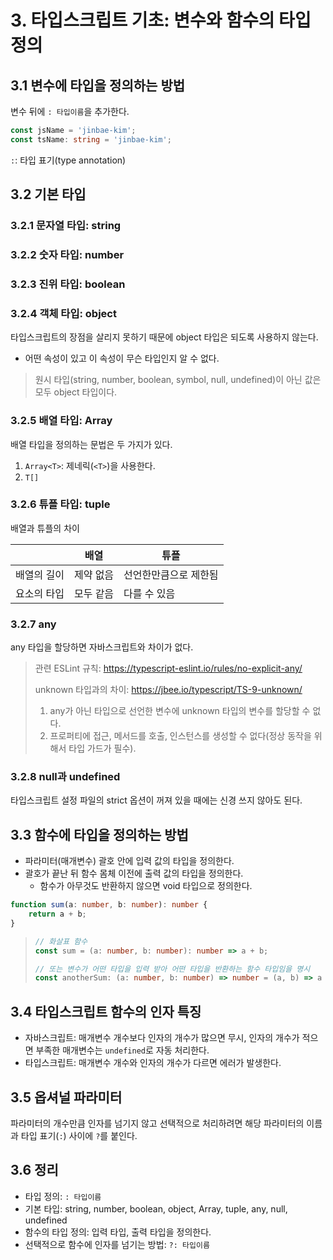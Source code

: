 # 3. 타입스크립트 기초: 변수와 함수의 타입 정의

## 3.1 변수에 타입을 정의하는 방법

변수 뒤에 `: 타입이름`을 추가한다.

```ts
const jsName = 'jinbae-kim';
const tsName: string = 'jinbae-kim';
```

`:`: 타입 표기(type annotation)

## 3.2 기본 타입

### 3.2.1 문자열 타입: string

### 3.2.2 숫자 타입: number

### 3.2.3 진위 타입: boolean

### 3.2.4 객체 타입: object

타입스크립트의 장점을 살리지 못하기 때문에 object 타입은 되도록 사용하지 않는다.

- 어떤 속성이 있고 이 속성이 무슨 타입인지 알 수 없다.

> 원시 타입(string, number, boolean, symbol, null, undefined)이 아닌 값은 모두 object 타입이다.

### 3.2.5 배열 타입: Array

배열 타입을 정의하는 문법은 두 가지가 있다.

1. `Array<T>`: 제네릭(`<T>`)을 사용한다.
2. `T[]`

### 3.2.6 튜플 타입: tuple

배열과 튜플의 차이

|        | 배열    | 튜플          |
|--------|-------|-------------|
| 배열의 길이 | 제약 없음 | 선언한만큼으로 제한됨 |
| 요소의 타입 | 모두 같음 | 다를 수 있음     |

### 3.2.7 any

any 타입을 할당하면 자바스크립트와 차이가 없다.
> 관련 ESLint 규칙: https://typescript-eslint.io/rules/no-explicit-any/
>
> unknown 타입과의 차이: https://jbee.io/typescript/TS-9-unknown/
> 1. any가 아닌 타입으로 선언한 변수에 unknown 타입의 변수를 할당할 수 없다.
> 2. 프로퍼티에 접근, 메서드를 호출, 인스턴스를 생성할 수 없다(정상 동작을 위해서 타입 가드가 필수).

### 3.2.8 null과 undefined

타입스크립트 설정 파일의 strict 옵션이 꺼져 있을 때에는 신경 쓰지 않아도 된다.

## 3.3 함수에 타입을 정의하는 방법

- 파라미터(매개변수) 괄호 안에 입력 값의 타입을 정의한다.
- 괄호가 끝난 뒤 함수 몸체 이전에 출력 값의 타입을 정의한다.
  - 함수가 아무것도 반환하지 않으면 void 타입으로 정의한다.

```ts
function sum(a: number, b: number): number {
    return a + b;
}
```

> ```ts
> // 화살표 함수
> const sum = (a: number, b: number): number => a + b;
> 
> // 또는 변수가 어떤 타입을 입력 받아 어떤 타입을 반환하는 함수 타입임을 명시
> const anotherSum: (a: number, b: number) => number = (a, b) => a + b;
> ```

## 3.4 타입스크립트 함수의 인자 특징

- 자바스크립트: 매개변수 개수보다 인자의 개수가 많으면 무시, 인자의 개수가 적으면 부족한 매개변수는 `undefined`로 자동 처리한다.
- 타입스크립트: 매개변수 개수와 인자의 개수가 다르면 에러가 발생한다.

## 3.5 옵셔널 파라미터

파라미터의 개수만큼 인자를 넘기지 않고 선택적으로 처리하려면 해당 파라미터의 이름과 타입 표기(`:`) 사이에 `?`를 붙인다.

## 3.6 정리

- 타입 정의: `: 타입이름`
- 기본 타입: string, number, boolean, object, Array, tuple, any, null, undefined
- 함수의 타입 정의: 입력 타입, 출력 타입을 정의한다.
- 선택적으로 함수에 인자를 넘기는 방법: `?: 타입이름`
